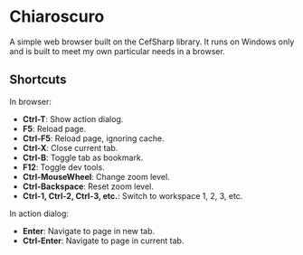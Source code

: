 # Chiaroscuro

A simple web browser built on the CefSharp library. It runs on Windows only and is built to meet my own particular needs in a browser.

## Shortcuts

In browser:

- **Ctrl-T**: Show action dialog.
- **F5**: Reload page.
- **Ctrl-F5**: Reload page, ignoring cache.
- **Ctrl-X**: Close current tab.
- **Ctrl-B**: Toggle tab as bookmark.
- **F12**: Toggle dev tools.
- **Ctrl-MouseWheel**: Change zoom level.
- **Ctrl-Backspace**: Reset zoom level.
- **Ctrl-1, Ctrl-2, Ctrl-3, etc.**: Switch to workspace 1, 2, 3, etc.

In action dialog:

- **Enter**: Navigate to page in new tab.
- **Ctrl-Enter**: Navigate to page in current tab.
